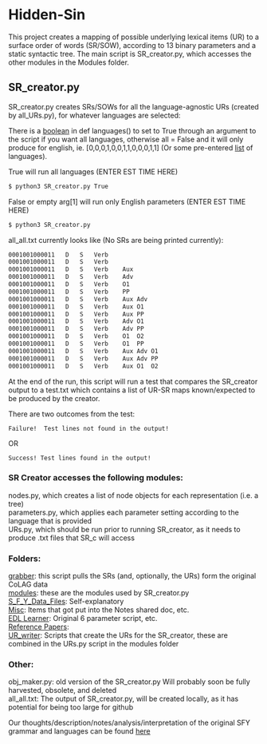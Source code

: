 # Hidden-Sin
This project creates a mapping of possible underlying lexical items (UR) to a surface order of words (SR/SOW), according to 13 binary parameters and a static syntactic tree. The main script is SR_creator.py, which accesses the other modules in the Modules folder.

## SR_creator.py
SR_creator.py creates SRs/SOWs for all the language-agnostic URs (created by all_URs.py), for whatever languages are selected:

There is a [boolean](https://github.com/rofgh/Hidden-Sin/blob/434a7e9c970c35f01e21bf55bc15415f6532940e/SR_creator.py#L16) in def languages() to set to True through an argument to the script if you want all languages, otherwise all = False and it will only produce for english, ie. [0,0,0,1,0,0,1,1,0,0,0,1,1] (Or some pre-entered [list](https://github.com/rofgh/Hidden-Sin/blob/434a7e9c970c35f01e21bf55bc15415f6532940e/SR_creator.py#L29) of languages).

True will run all languages (ENTER EST TIME HERE)
```bash
$ python3 SR_creator.py True
```

False or empty arg[1] will run only English parameters (ENTER EST TIME HERE)

```bash
$ python3 SR_creator.py
```

all_all.txt currently looks like (No SRs are being printed currently):
```bash
0001001000011	D	S	Verb													SR:	
0001001000011	D	S	Verb													SR:	
0001001000011	D	S	Verb	Aux												SR:	
0001001000011	D	S	Verb	Adv												SR:	
0001001000011	D	S	Verb	O1												SR:	
0001001000011	D	S	Verb	PP												SR:	
0001001000011	D	S	Verb	Aux	Adv											SR:	
0001001000011	D	S	Verb	Aux	O1											SR:	
0001001000011	D	S	Verb	Aux	PP											SR:	
0001001000011	D	S	Verb	Adv	O1											SR:	
0001001000011	D	S	Verb	Adv	PP											SR:	
0001001000011	D	S	Verb	O1	O2											SR:	
0001001000011	D	S	Verb	O1	PP											SR:	
0001001000011	D	S	Verb	Aux	Adv	O1										SR:	
0001001000011	D	S	Verb	Aux	Adv	PP										SR:	
0001001000011	D	S	Verb	Aux	O1	O2										SR:	
```

At the end of the run, this script will run a test that compares the SR_creator output to a test.txt which contains a list of UR-SR maps known/expected to be produced by the creator.

There are two outcomes from the test:
```
Failure!  Test lines not found in the output!
```
OR
```
Success! Test lines found in the output!
```




### SR Creator accesses the following modules:

nodes.py, which creates a list of node objects for each representation (i.e. a tree)  
parameters.py, which applies each parameter setting according to the language that is provided  
URs.py, which should be run prior to running SR_creator, as it needs to produce .txt files that SR_c will access  


### Folders:  
[grabber](https://github.com/rofgh/Hidden-Sin/tree/master/grabber): this script pulls the SRs (and, optionally, the URs) form the original CoLAG data  
[modules](https://github.com/rofgh/Hidden-Sin/tree/master/modules): these are the modules used by SR_creator.py  
[S_F_Y_Data_Files](https://github.com/rofgh/Hidden-Sin/tree/master/S_F_Y_Data_Files): Self-explanatory  
[Misc](https://github.com/rofgh/Hidden-Sin/tree/master/Misc): Items that got put into the Notes shared doc, etc.  
[EDL Learner](https://github.com/rofgh/Hidden-Sin/tree/master/EDL%20Learner): Original 6 parameter script, etc.  
[Reference Papers](https://github.com/rofgh/Hidden-Sin/tree/master/Reference%20Papers):   
[UR_writer](https://github.com/rofgh/Hidden-Sin/tree/master/UR_writer):  Scripts that create the URs for the SR_creator, these are combined in the URs.py script in the modules folder  

### Other:
obj_maker.py: old version of the SR_creator.py  Will probably soon be fully harvested, obsolete, and deleted  
all_all.txt: The output of SR_creator.py, will be created locally, as it has potential for being too large for github  

Our thoughts/description/notes/analysis/interpretation of the original SFY grammar and languages can be found [here](https://docs.google.com/document/d/1J_fS85IQWB9MPXB96ccHrKF_JHXn44iVyyemQOeFJQo/edit?usp=sharing)


